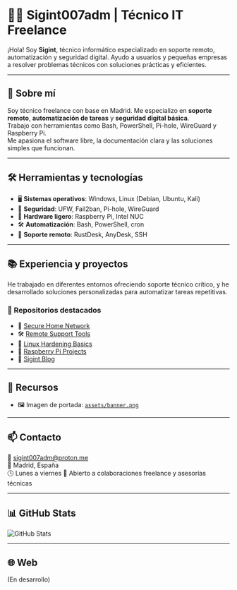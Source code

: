 # 👨‍💻 Sigint007adm | Técnico IT Freelance

¡Hola! Soy **Sigint**, técnico informático especializado en soporte remoto, automatización y seguridad digital. Ayudo a usuarios y pequeñas empresas a resolver problemas técnicos con soluciones prácticas y eficientes.

---

## 🧭 Sobre mí

Soy técnico freelance con base en Madrid. Me especializo en **soporte remoto**, **automatización de tareas** y **seguridad digital básica**.  
Trabajo con herramientas como Bash, PowerShell, Pi-hole, WireGuard y Raspberry Pi.  
Me apasiona el software libre, la documentación clara y las soluciones simples que funcionan.

---

## 🛠️ Herramientas y tecnologías

- 🖥️ **Sistemas operativos**: Windows, Linux (Debian, Ubuntu, Kali)  
- 🔐 **Seguridad**: UFW, Fail2ban, Pi-hole, WireGuard  
- 🧪 **Hardware ligero**: Raspberry Pi, Intel NUC  
- 🛠️ **Automatización**: Bash, PowerShell, cron  
- 📡 **Soporte remoto**: RustDesk, AnyDesk, SSH  

---

## 📚 Experiencia y proyectos

He trabajado en diferentes entornos ofreciendo soporte técnico crítico, y he desarrollado soluciones personalizadas para automatizar tareas repetitivas.

### 🔗 Repositorios destacados

- 🔐 [Secure Home Network](https://github.com/sigint007adm/secure-home-network)  
- 🛠️ [Remote Support Tools](https://github.com/sigint007adm/remote-support-tools)  
- 🧠 [Linux Hardening Basics](https://github.com/sigint007adm/linux-hardening-basics)  
- 🍓 [Raspberry Pi Projects](https://github.com/sigint007adm/raspberry-pi-projects)  
- 🧠 [Sigint Blog](https://github.com/sigint007adm/sigint-blog)

---

## 📄 Recursos
 
- 🖼️ Imagen de portada: [`assets/banner.png`](assets/banner.png)

---

## 📫 Contacto

📧 sigint007adm@proton.me  
📍 Madrid, España  
🕒 Lunes a viernes 
🤝 Abierto a colaboraciones freelance y asesorías técnicas

---

## 📊 GitHub Stats

![GitHub Stats](https://github-readme-stats.vercel.app/api?username=sigint007adm&show_icons=true&theme=dark)

---

## 🌐 Web

(En desarrollo)
